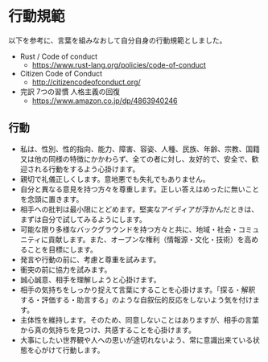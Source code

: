 # 行動規範

以下を参考に、言葉を組みなおして自分自身の行動規範としました。

* Rust / Code of conduct
  * https://www.rust-lang.org/policies/code-of-conduct
* Citizen Code of Conduct
  * http://citizencodeofconduct.org/
* 完訳 7つの習慣 人格主義の回復
  * https://www.amazon.co.jp/dp/4863940246

## 行動

* 私は、性別、性的指向、能力、障害、容姿、人種、民族、年齢、宗教、国籍又は他の同様の特徴にかかわらず、全ての者に対し、友好的で、安全で、歓迎される行動をするよう心掛けます。
* 親切で礼儀正しくします。意地悪でも失礼でもありません。
* 自分と異なる意見を持つ方々を尊重します。正しい答えはめったに無いことを念頭に置きます。
* 相手への批判は最小限にとどめます。堅実なアイディアが浮かんだときは、まずは自分で試してみるようにします。
* 可能な限り多様なバックグラウンドを持つ方々と共に、地域・社会・コミュニティに貢献します。また、オープンな権利（情報源・文化・技術）を高めることを目標にします。
* 発言や行動の前に、考慮と尊重を試みます。
* 衝突の前に協力を試みます。
* 誠心誠意、相手を理解しようと心掛けます。
* 相手の気持ちをしっかり捉えて言葉にすることを心掛けます。「探る・解釈する・評価する・助言する」のような自叙伝的反応をしないよう気を付けます。
* 主体性を維持します。そのため、同意しないことはありますが、相手の言葉から真の気持ちを見つけ、共感することを心掛けます。
* 大事にしたい世界観や人への思いが途切れないよう、常に意識出来ている状態を心がけて行動します。

